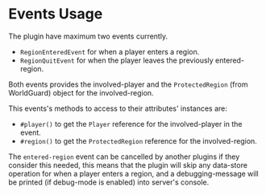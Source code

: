 # Events Usage

The plugin have maximum two events currently.
* `RegionEnteredEvent` for when a player enters a region.
* `RegionQuitEvent` for when the player leaves the previously entered-region.

Both events provides the involved-player and the `ProtectedRegion` (from WorldGuard) object for the involved-region.

This events's methods to access to their attributes' instances are:
* `#player()` to get the `Player` reference for the involved-player in the event.
* `#region()` to get the `ProtectedRegion` reference for the involved-region.

The `entered-region` event can be cancelled by another plugins if they consider this needed, this means that the plugin will skip any data-store
operation for when a player enters a region, and a debugging-message will be printed (if debug-mode is enabled) into server's console.
